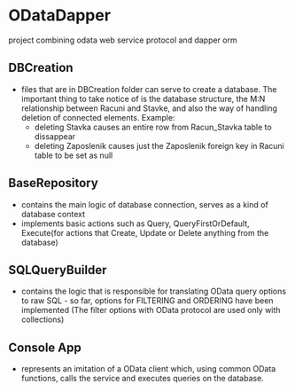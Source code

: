 # ODataDapper
project combining odata web service protocol and dapper orm

## DBCreation 
- files that are in DBCreation folder can serve to create a database. The important thing to take notice of is the database structure,
the M:N relationship between Racuni and Stavke, and also the way of handling deletion of connected elements.
Example: 
  - deleting Stavka causes an entire row from Racun_Stavka table to dissappear
  - deleting Zaposlenik causes just the Zaposlenik foreign key in Racuni table to be set as null

## BaseRepository
- contains the main logic of database connection, serves as a kind of database context
- implements basic actions such as Query, QueryFirstOrDefault, Execute(for actions that Create, Update or Delete anything from the database)

## SQLQueryBuilder
- contains the logic that is responsible for translating OData query options to raw SQL - so far, options for FILTERING and ORDERING have been implemented
(The filter options with OData protocol are used only with collections)

## Console App
- represents an imitation of a OData client which, using common OData functions, calls the service and executes queries on the database.
